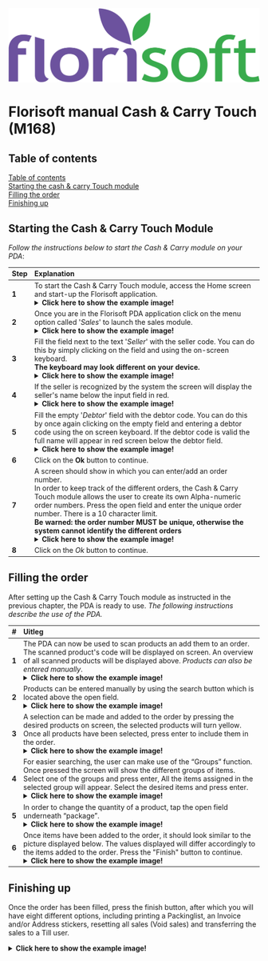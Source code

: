 <img src="../../fslogo.png">

# Florisoft manual Cash & Carry Touch (M168)



## Table of contents

[Table of contents](#table-of-contents)  
[Starting the cash & carry Touch module](#starting-the-cash-&-carry-touch-module)  
[Filling the order](#filling-the-order)  
[Finishing up](#finishing-up)  

## Starting the Cash & Carry Touch Module

*Follow the instructions below to start the Cash & Carry module on your PDA*:

|Step|Explanation|
|:--|:--|
|**1**|To start the Cash & Carry Touch module, access the Home screen and start-up the Florisoft application.<details><summary><b>Click here to show the example image!</b></summary><img src=".Cash & Carry PDA Manual/media/image2.png"></details>|
|**2**|Once you are in the Florisoft PDA application click on the menu option called '*Sales*' to launch the sales module.<details><summary><b>Click here to show the example image!</b></summary><img src=".Cash & Carry PDA Manual/media/image3.png"></details>|
|**3**|Fill the field next to the text '*Seller*' with the seller code. You can do this by simply clicking on the field and using the on-screen keyboard.<br>**The keyboard may look different on your device.**<details><summary><b>Click here to show the example image!</b></summary><img src=".Cash & Carry PDA Manual/media/image4.png">     <img src=".Cash & Carry PDA Manual/media/image5.png"></details>|
|**4**|If the seller is recognized by the system the screen will display the seller's name below the input field in red.<details><summary><b>Click here to show the example image!</b></summary><img src=".Cash & Carry PDA Manual/media/image6.png"></details>|
|**5**|Fill the empty '*Debtor*' field with the debtor code. You can do this by once again clicking on the empty field and entering a debtor code using the on screen keyboard. If the debtor code is valid the full name will appear in red screen below the debtor field.<details><summary><b>Click here to show the example image!</b></summary><img src=".Cash & Carry PDA Manual/media/image7.png"></details>|
|**6**|Click on the **Ok** button to continue.|
|**7**|A screen should show in which you can enter/add an order number.<br>In order to keep track of the different orders, the Cash & Carry Touch module allows the user to create its own Alpha-numeric order numbers. Press the open field and enter the unique order number. There is a 10 character limit. <br>**Be warned: the order number MUST be unique, otherwise the system cannot identify the different orders**<details><summary><b>Click here to show the example image!</b></summary><img src=".Cash & Carry PDA Manual/media/image8.png"></details>|
|**8**|Click on the *Ok* button to continue.|

## Filling the order

After setting up the Cash & Carry Touch module as instructed in the previous chapter, the PDA is ready to use. *The following instructions describe the use of the PDA.*

|#|Uitleg|
|:--|:--|
|**1**|The PDA can now be used to scan products an add them to an order. The scanned product's code will be displayed on screen. An overview of all scanned products will be displayed above. *Products can also be entered manually*.<details><summary><b>Click here to show the example image!</b></summary><img src=".Cash & Carry PDA Manual/media/image9.png"></details>|
|**2**|Products can be entered manually by using the search button which is located above the open field.<details><summary><b>Click here to show the example image!</b></summary><img src=".Cash & Carry PDA Manual/media/image10.png"></details>|
|**3**|A selection can be made and added to the order by pressing the desired products on screen, the selected products will turn yellow. Once all products have been selected, press enter to include them in the order.<details><summary><b>Click here to show the example image!</b></summary><img src=".Cash & Carry PDA Manual/media/image11.png"></details>|
|**4**|For easier searching, the user can make use of the “Groups” function. Once pressed the screen will show the different groups of items. Select one of the groups and press enter, All the items assigned in the selected group will appear. Select the desired items and press enter.<details><summary><b>Click here to show the example image!</b></summary><img src=".Cash & Carry PDA Manual/media/image12.png"></details>|
|**5**|In order to change the quantity of a product, tap the open field underneath “package”.<details><summary><b>Click here to show the example image!</b></summary><img src=".Cash & Carry PDA Manual/media/image14.png">     <img src=".Cash & Carry PDA Manual/media/image13.png"></details>|
|**6**|Once items have been added to the order, it should look similar to the picture displayed below. The values displayed will differ accordingly to the items added to the order. Press the "Finish" button to continue.<details><summary><b>Click here to show the example image!</b></summary><img src=".Cash & Carry PDA Manual/media/image15.png"></details>|

## Finishing up

Once the order has been filled, press the finish button, after which you will have eight different options, including printing a Packinglist, an Invoice and/or Address stickers, resetting all sales (Void sales) and transferring the sales to a Till user.


<details><summary><b>Click here to show the example image!</b></summary><img src=".Cash & Carry PDA Manual/media/image16.png">     <img src=".Cash & Carry PDA Manual/media/image17.png"></details>

